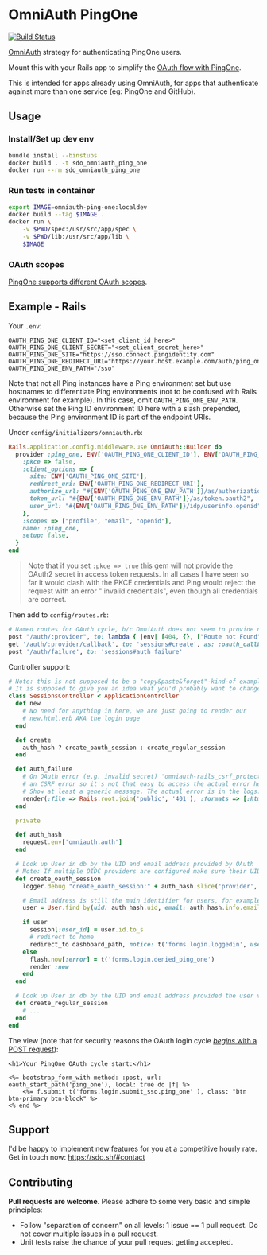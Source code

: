 # OmniAuth PingOne

[![Build Status](https://travis-ci.org/ping-one/omniauth-pingone.svg?branch=master)](https://travis-ci.org/ping-one/omniauth-ping-one)

[OmniAuth](https://github.com/Schmidt-DevOps/OmniAuth-PingOne) strategy for authenticating
PingOne users.

Mount this with your Rails app to simplify the
[OAuth flow with PingOne](https://admin.pingone.com/web-portal/login).

This is intended for apps already using OmniAuth, for apps that authenticate against more than one service (eg: PingOne
and GitHub).

## Usage

### Install/Set up dev env

```bash
bundle install --binstubs
docker build . -t sdo_omniauth_ping_one
docker run --rm sdo_omniauth_ping_one 
```

### Run tests in container

```bash 
export IMAGE=omniauth-ping-one:localdev
docker build --tag $IMAGE .
docker run \
    -v $PWD/spec:/usr/src/app/spec \
    -v $PWD/lib:/usr/src/app/lib \
    $IMAGE
```

### OAuth scopes

[PingOne supports different OAuth scopes][oauth-scopes].

[oauth-scopes]: https://docs.pingidentity.com/bundle/pingfederate-93/page/gtr1564002990929.html

## Example - Rails

Your `.env`:

``` 
OAUTH_PING_ONE_CLIENT_ID="<set_client_id_here>"
OAUTH_PING_ONE_CLIENT_SECRET="<set_client_secret_here>"
OAUTH_PING_ONE_SITE="https://sso.connect.pingidentity.com"
OAUTH_PING_ONE_REDIRECT_URI="https://your.host.example.com/auth/ping_one/callback"
OAUTH_PING_ONE_ENV_PATH="/sso"
```

Note that not all Ping instances have a Ping environment set but use hostnames to differentiate Ping environments (not
to be confused with Rails environment for example). In this case, omit `OAUTH_PING_ONE_ENV_PATH`. Otherwise set the Ping
ID environment ID here with a slash prepended, because the Ping environment ID is part of the endpoint URIs.

Under `config/initializers/omniauth.rb`:

```ruby
Rails.application.config.middleware.use OmniAuth::Builder do
  provider :ping_one, ENV['OAUTH_PING_ONE_CLIENT_ID'], ENV['OAUTH_PING_ONE_CLIENT_SECRET'], {
    :pkce => false,
    :client_options => {
      site: ENV['OAUTH_PING_ONE_SITE'],
      redirect_uri: ENV['OAUTH_PING_ONE_REDIRECT_URI'],
      authorize_url: "#{ENV['OAUTH_PING_ONE_ENV_PATH']}/as/authorization.oauth2",
      token_url: "#{ENV['OAUTH_PING_ONE_ENV_PATH']}/as/token.oauth2",
      user_url: "#{ENV['OAUTH_PING_ONE_ENV_PATH']}/idp/userinfo.openid"
    },
    :scopes => ["profile", "email", "openid"],
    name: :ping_one,
    setup: false,
  }
end
```

> Note that if you set `:pkce => true` this gem will not provide the OAuth2 secret in access token requests. In all
> cases I have seen so far it would clash with the PKCE credentials and Ping would reject the request with an error "
> invalid credentials", even though all credentials are correct.

Then add to `config/routes.rb`:

```ruby
# Named routes for OAuth cycle, b/c OmniAuth does not seem to provide named routes
post "/auth/:provider", to: lambda { |env| [404, {}, ["Route not Found"]] }, as: :oauth_start
get '/auth/:provider/callback', to: 'sessions#create', as: :oauth_callback
post '/auth/failure', to: 'sessions#auth_failure'
```

Controller support:

```ruby
# Note: this is not supposed to be a "copy&paste&forget"-kind-of example. 
# It is supposed to give you an idea what you'd probably want to change in your sessions controller.
class SessionsController < ApplicationController
  def new
    # No need for anything in here, we are just going to render our
    # new.html.erb AKA the login page
  end

  def create
    auth_hash ? create_oauth_session : create_regular_session
  end

  def auth_failure
    # On OAuth error (e.g. invalid secret) 'omniauth-rails_csrf_protection' intercepts this call with
    # an CSRF error so it's not that easy to access the actual error here.
    # Show at least a generic message. The actual error is in the logs.
    render(:file => Rails.root.join('public', '401'), :formats => [:html], :status => 401, :layout => 'error')
  end

  private

  def auth_hash
    request.env['omniauth.auth']
  end

  # Look up User in db by the UID and email address provided by OAuth
  # Note: If multiple OIDC providers are configured make sure their UIDs to not conflict.
  def create_oauth_session
    logger.debug "create_oauth_session:" + auth_hash.slice('provider', 'uid', 'info', 'extra').to_s # do not log the token

    # Email address is still the main identifier for users, for example when invalidating accounts on DEV/STAGE.
    user = User.find_by(uid: auth_hash.uid, email: auth_hash.info.email.downcase)

    if user
      session[:user_id] = user.id.to_s
      # redirect to home
      redirect_to dashboard_path, notice: t('forms.login.loggedin', user: user.name)
    else
      flash.now[:error] = t('forms.login.denied_ping_one')
      render :new
    end
  end

  # Look up User in db by the UID and email address provided the user via login form
  def create_regular_session
    # ...
  end
end
```

The view (note that for security reasons the OAuth login cycle [
*begins* with a POST request][omniauth-rails_csrf_protection]):

```erb
<h1>Your PingOne OAuth cycle start:</h1>

<%= bootstrap_form_with method: :post, url: oauth_start_path('ping_one'), local: true do |f| %>
    <%= f.submit t('forms.login.submit_sso.ping_one' ), class: "btn btn-primary btn-block" %>
<% end %>
```

[omniauth-rails_csrf_protection]: https://github.com/cookpad/omniauth-rails_csrf_protection

## Support

I'd be happy to implement new features for you at a competitive hourly rate. Get in touch now: https://sdo.sh/#contact

## Contributing

**Pull requests are welcome**. Please adhere to some very basic and simple principles:

- Follow "separation of concern" on all levels: 1 issue == 1 pull request. Do not cover multiple issues in a pull
  request.
- Unit tests raise the chance of your pull request getting accepted.
